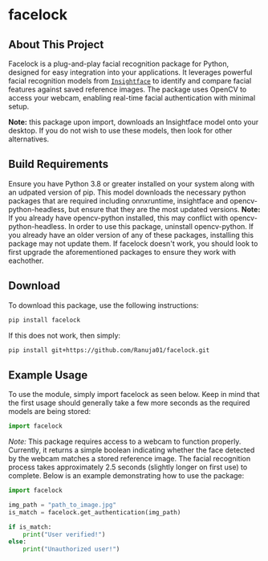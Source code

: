 # facelock
## About This Project  
Facelock is a plug-and-play facial recognition package for Python, designed for easy integration into your applications. It leverages powerful facial recognition models from [`Insightface`](https://github.com/deepinsight/insightface) to identify and compare facial features against saved reference images. The package uses OpenCV to access your webcam, enabling real-time facial authentication with minimal setup.

**Note:** this package upon import, downloads an Insightface model onto your desktop. If you do not wish to use these models, then look for other alternatives.

## Build Requirements
Ensure you have Python 3.8 or greater installed on your system along with an udpated version of pip. This model downloads the necessary python packages that are required including onnxruntime, insightface and opencv-python-headless, but ensure that they are the most updated versions. **Note:** If you already have opencv-python installed, this may conflict with opencv-python-headless. In order to use this package, uninstall opencv-python. If you already have an older version of any of these packages, installing this package may not update them. If facelock doesn't work, you should look to first upgrade the aforementioned packages to ensure they work with eachother. 

## Download
To download this package, use the following instructions:
  ```sh
  pip install facelock
  ```
If this does not work, then simply:
  ```sh
  pip install git+https://github.com/Ranuja01/facelock.git
  ```
## Example Usage
To use the module, simply import facelock as seen below. Keep in mind that the first usage should generally take a few more seconds as the required models are being stored:
```python
import facelock
```
*Note:* This package requires access to a webcam to function properly. Currently, it returns a simple boolean indicating whether the face detected by the webcam matches a stored reference image. The facial recognition process takes approximately 2.5 seconds (slightly longer on first use) to complete. Below is an example demonstrating how to use the package:
```python
import facelock

img_path = "path_to_image.jpg"
is_match = facelock.get_authentication(img_path)

if is_match:
    print("User verified!")
else:
    print("Unauthorized user!")      
```
